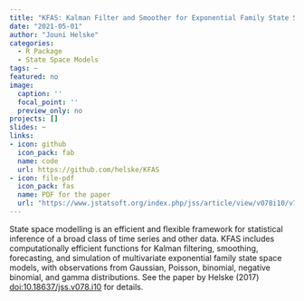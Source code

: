 ```yaml
---
title: "KFAS: Kalman Filter and Smoother for Exponential Family State Space Models"
date: "2021-05-01"
author: "Jouni Helske"
categories: 
  - R Package
  - State Space Models
tags: ~
featured: no
image:
  caption: ''
  focal_point: ''
  preview_only: no
projects: []
slides: ~
links:
- icon: github
  icon_pack: fab
  name: code
  url: https://github.com/helske/KFAS
- icon: file-pdf
  icon_pack: fas
  name: PDF for the paper
  url: "https://www.jstatsoft.org/index.php/jss/article/view/v078i10/v78i10.pdf"
---
```


State space modelling is an efficient and flexible framework for statistical inference of a broad class of time series and other data. KFAS includes computationally efficient functions for Kalman filtering, smoothing, forecasting, and simulation of multivariate exponential family state space models, with observations from Gaussian, Poisson, binomial, negative binomial, and gamma distributions. See the paper by Helske (2017) <doi:10.18637/jss.v078.i10> for details.